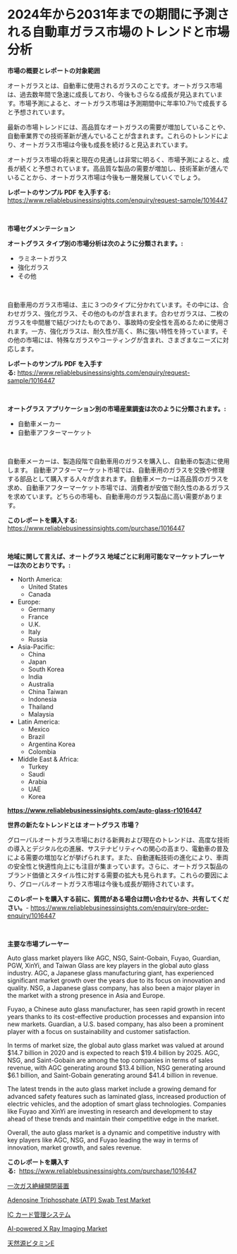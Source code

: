 <p><h1>2024年から2031年までの期間に予測される自動車ガラス市場のトレンドと市場分析</h1></p><p><strong>市場の概要とレポートの対象範囲</strong></p>
<p><p>オートガラスとは、自動車に使用されるガラスのことです。オートガラス市場は、過去数年間で急速に成長しており、今後もさらなる成長が見込まれています。市場予測によると、オートガラス市場は予測期間中に年率10.7％で成長すると予想されています。</p><p>最新の市場トレンドには、高品質なオートガラスの需要が増加していることや、自動車業界での技術革新が進んでいることが含まれます。これらのトレンドにより、オートガラス市場は今後も成長を続けると見込まれています。</p><p>オートガラス市場の将来と現在の見通しは非常に明るく、市場予測によると、成長が続くと予想されています。高品質な製品の需要が増加し、技術革新が進んでいることから、オートガラス市場は今後も一層発展していくでしょう。</p></p>
<p><strong>レポートのサンプル PDF を入手する:</strong> <a href="https://www.reliablebusinessinsights.com/enquiry/request-sample/1016447">https://www.reliablebusinessinsights.com/enquiry/request-sample/1016447</a></p>
<p>&nbsp;</p>
<p><strong>市場セグメンテーション</strong></p>
<p><strong>オートグラス タイプ別の市場分析は次のように分類されます。:</strong></p>
<p><ul><li>ラミネートガラス</li><li>強化ガラス</li><li>その他</li></ul></p>
<p>&nbsp;</p>
<p><p>自動車用のガラス市場は、主に３つのタイプに分かれています。その中には、合わせガラス、強化ガラス、その他のものが含まれます。合わせガラスは、二枚のガラスを中間層で結びつけたものであり、事故時の安全性を高めるために使用されます。一方、強化ガラスは、耐久性が高く、熱に強い特性を持っています。その他の市場には、特殊なガラスやコーティングが含まれ、さまざまなニーズに対応します。</p></p>
<p><strong>レポートのサンプル PDF を入手する:</strong>&nbsp;<a href="https://www.reliablebusinessinsights.com/enquiry/request-sample/1016447">https://www.reliablebusinessinsights.com/enquiry/request-sample/1016447</a></p>
<p>&nbsp;</p>
<p><strong> オートグラス アプリケーション別の市場産業調査は次のように分類されます。:</strong></p>
<p><ul><li>自動車メーカー</li><li>自動車アフターマーケット</li></ul></p>
<p>&nbsp;</p>
<p><p>自動車メーカーは、製造段階で自動車用のガラスを購入し、自動車の製造に使用します。 自動車アフターマーケット市場では、自動車用のガラスを交換や修理する部品として購入する人々が含まれます。自動車メーカーは高品質のガラスを求め、自動車アフターマーケット市場では、消費者が安価で耐久性のあるガラスを求めています。どちらの市場も、自動車用のガラス製品に高い需要があります。</p></p>
<p><strong>このレポートを購入する:</strong>&nbsp; <a href="https://www.reliablebusinessinsights.com/purchase/1016447">https://www.reliablebusinessinsights.com/purchase/1016447</a></p>
<p>&nbsp;</p>
<p><strong>地域に関して言えば、オートグラス 地域ごとに利用可能なマーケットプレーヤーは次のとおりです。:</strong></p>
<p><ul>
    <li>
        North America:
        <ul>
            <li>United States</li>
            <li>Canada</li>
        </ul>
    </li>
    <li>
        Europe:
        <ul>
            <li>Germany</li>
            <li>France</li>
            <li>U.K.</li>
            <li>Italy</li>
            <li>Russia</li>
        </ul>
    </li>
    <li>
        Asia-Pacific:
        <ul>
            <li>China</li>
            <li>Japan</li>
            <li>South Korea</li>
            <li>India</li>
            <li>Australia</li>
            <li>China Taiwan</li>
            <li>Indonesia</li>
            <li>Thailand</li>
            <li>Malaysia</li>
        </ul>
    </li>
    <li>
        Latin America:
        <ul>
            <li>Mexico</li>
            <li>Brazil</li>
            <li>Argentina Korea</li>
            <li>Colombia</li>
        </ul>
    </li>
    <li>
        Middle East & Africa:
        <ul>
            <li>Turkey</li>
            <li>Saudi</li>
            <li>Arabia</li>
            <li>UAE</li>
            <li>Korea</li>
        </ul>
    </li>
    </ul></p>
<p><strong><a href="https://www.reliablebusinessinsights.com/auto-glass-r1016447">https://www.reliablebusinessinsights.com/auto-glass-r1016447</a></strong>&nbsp;</p>
<p><strong>世界の新たなトレンドとは オートグラス 市場？</strong></p>
<p><p>グローバルオートガラス市場における新興および現在のトレンドは、高度な技術の導入とデジタル化の進展、サステナビリティへの関心の高まり、電動車の普及による需要の増加などが挙げられます。また、自動運転技術の進化により、車両の安全性と快適性向上にも注目が集まっています。さらに、オートガラス製品のブランド価値とスタイル性に対する需要の拡大も見られます。これらの要因により、グローバルオートガラス市場は今後も成長が期待されています。</p></p>
<p><strong>このレポートを購入する前に、質問がある場合は問い合わせるか、共有してください。</strong>- <a href="https://www.reliablebusinessinsights.com/enquiry/pre-order-enquiry/1016447">https://www.reliablebusinessinsights.com/enquiry/pre-order-enquiry/1016447</a></p>
<p>&nbsp;</p>
<p><strong>主要な市場プレーヤー</strong></p>
<p><p>Auto glass market players like AGC, NSG, Saint-Gobain, Fuyao, Guardian, PGW, XinYi, and Taiwan Glass are key players in the global auto glass industry. AGC, a Japanese glass manufacturing giant, has experienced significant market growth over the years due to its focus on innovation and quality. NSG, a Japanese glass company, has also been a major player in the market with a strong presence in Asia and Europe.</p><p>Fuyao, a Chinese auto glass manufacturer, has seen rapid growth in recent years thanks to its cost-effective production processes and expansion into new markets. Guardian, a U.S. based company, has also been a prominent player with a focus on sustainability and customer satisfaction.</p><p>In terms of market size, the global auto glass market was valued at around $14.7 billion in 2020 and is expected to reach $19.4 billion by 2025. AGC, NSG, and Saint-Gobain are among the top companies in terms of sales revenue, with AGC generating around $13.4 billion, NSG generating around $6.1 billion, and Saint-Gobain generating around $41.4 billion in revenue.</p><p>The latest trends in the auto glass market include a growing demand for advanced safety features such as laminated glass, increased production of electric vehicles, and the adoption of smart glass technologies. Companies like Fuyao and XinYi are investing in research and development to stay ahead of these trends and maintain their competitive edge in the market.</p><p>Overall, the auto glass market is a dynamic and competitive industry with key players like AGC, NSG, and Fuyao leading the way in terms of innovation, market growth, and sales revenue.</p></p>
<p><strong>このレポートを購入する:</strong>&nbsp;&nbsp;<a href="https://www.reliablebusinessinsights.com/purchase/1016447">https://www.reliablebusinessinsights.com/purchase/1016447</a></p>
<p><p><a href="https://medium.com/@reyeshowell655/%E4%B8%BB%E8%A6%81%E3%81%AA%E3%82%AC%E3%82%B9%E7%B5%B6%E7%B8%81%E3%82%B9%E3%82%A4%E3%83%83%E3%83%81%E3%82%AE%E3%83%A4%E5%B8%82%E5%A0%B4-%E7%AB%B6%E4%BA%89%E5%88%86%E6%9E%90-%E5%B8%82%E5%A0%B4%E5%8B%95%E5%90%91-2031%E5%B9%B4%E3%81%BE%E3%81%A7%E3%81%AE%E4%BA%88%E6%B8%AC-4a88b6085b91">一次ガス絶縁開閉装置</a></p><p><a href="https://github.com/arionmp/Market-Research-Report-List-3/blob/main/adenosine-triphosphate-atp-swab-test-market.md">Adenosine Triphosphate (ATP) Swab Test Market</a></p><p><a href="https://github.com/roulaayoub-saad/Market-Research-Report-List-1/blob/main/806564880046.md">IC カード管理システム</a></p><p><a href="https://github.com/SheilaBruen2023/Market-Research-Report-List-1/blob/main/ai-powered-x-ray-imaging-market.md">AI-powered X Ray Imaging Market</a></p><p><a href="https://github.com/zjkmgcs938405/Market-Research-Report-List-2/blob/main/793600580045.md">天然源ビタミンE</a></p></p>